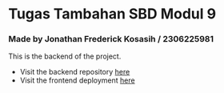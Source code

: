 # Tugas Tambahan SBD Modul 9

### Made by Jonathan Frederick Kosasih / 2306225981

This is the backend of the project. 
- Visit the backend repository [here](https://github.com/JonathanKosasih18/TUTAM_SBD9_FrontEnd)
- Visit the frontend deployment [here](https://tutam-sbd-9-front-end.vercel.app/)